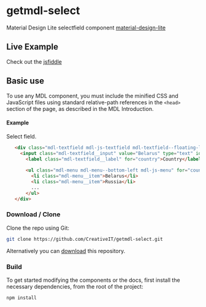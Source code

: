    
# getmdl-select
Material Design Lite selectfield component [material-design-lite](https://github.com/google/material-design-lite)

## Live Example

Check out the [jsfiddle](http://jsfiddle.net/franckevva/1b90289k/3/)

## Basic use
To use any MDL component, you must include the minified CSS and JavaScript files using standard relative-path references in the `<head>` section of the page, as described in the MDL Introduction.

#### Example

Select field.
 ```html
    <div class="mdl-textfield mdl-js-textfield mdl-textfield--floating-label creative-dropdown">
      <input class="mdl-textfield__input" value="Belarus" type="text" id="country" readonly tabIndex="-1" />
        <label class="mdl-textfield__label" for="country">Country</label>
        
        <ul class="mdl-menu mdl-menu--bottom-left mdl-js-menu" for="country">
          <li class="mdl-menu__item">Belarus</li>
          <li class="mdl-menu__item">Russia</li>
          ...
        </ul>
    </div>
 ```
    
### Download / Clone

Clone the repo using Git:

```bash
git clone https://github.com/CreativeIT/getmdl-select.git
```

Alternatively you can [download](https://github.com/CreativeIT/getmdl-select/archive/master.zip)
this repository.

### Build

To get started modifying the components or the docs, first install the necessary
dependencies, from the root of the project:

```bash
npm install 
```
